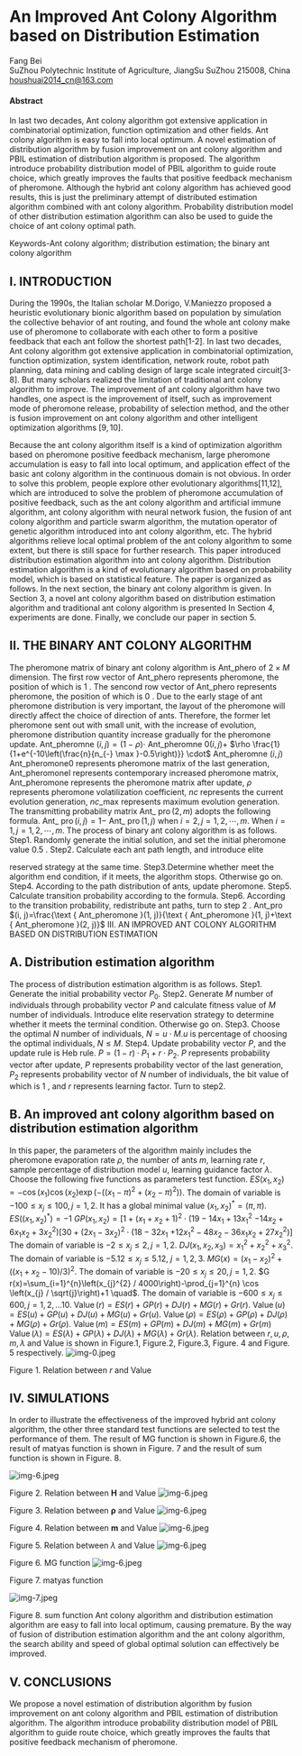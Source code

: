 # An Improved Ant Colony Algorithm based on Distribution Estimation 

Fang Bei<br>SuZhou Polytechnic Institute of Agriculture, JiangSu SuZhou 215008, China<br>houshuai2014_cn@163.com


#### Abstract

In last two decades, Ant colony algorithm got extensive application in combinatorial optimization, function optimization and other fields. Ant colony algorithm is easy to fall into local optimum. A novel estimation of distribution algorithm by fusion improvement on ant colony algorithm and PBIL estimation of distribution algorithm is proposed. The algorithm introduce probability distribution model of PBIL algorithm to guide route choice, which greatly improves the faults that positive feedback mechanism of pheromone. Although the hybrid ant colony algorithm has achieved good results, this is just the preliminary attempt of distributed estimation algorithm combined with ant colony algorithm. Probability distribution model of other distribution estimation algorithm can also be used to guide the choice of ant colony optimal path.


Keywords-Ant colony algorithm; distribution estimation; the binary ant colony algorithm

## I. INTRODUCTION

During the 1990s, the Italian scholar M.Dorigo, V.Maniezzo proposed a heuristic evolutionary bionic algorithm based on population by simulation the collective behavior of ant routing, and found the whole ant colony make use of pheromone to collaborate with each other to form a positive feedback that each ant follow the shortest path[1-2]. In last two decades, Ant colony algorithm got extensive application in combinatorial optimization, function optimization, system identification, network route, robot path planning, data mining and cabling design of large scale integrated circuit[3-8]. But many scholars realized the limitation of traditional ant colony algorithm to improve. The improvement of ant colony algorithm have two handles, one aspect is the improvement of itself, such as improvement mode of pheromone release, probability of selection method, and the other is fusion improvement on ant colony algorithm and other intelligent optimization algorithms $[9,10]$.

Because the ant colony algorithm itself is a kind of optimization algorithm based on pheromone positive feedback mechanism, large pheromone accumulation is easy to fall into local optimum, and application effect of the basic ant colony algorithm in the continuous domain is not obvious. In order to solve this problem, people explore other evolutionary algorithms[11,12], which are introduced to solve the problem of pheromone accumulation of positive feedback, such as the ant colony algorithm and artificial immune algorithm, ant colony algorithm with neural network fusion, the fusion of ant colony algorithm and particle swarm algorithm, the mutation operator of genetic algorithm introduced into ant colony algorithm, etc. The
hybrid algorithms relieve local optimal problem of the ant colony algorithm to some extent, but there is still space for further research. This paper introduced distribution estimation algorithm into ant colony algorithm. Distribution estimation algorithm is a kind of evolutionary algorithm based on probability model, which is based on statistical feature. The paper is organized as follows. In the next section, the binary ant colony algorithm is given. In Section 3, a novel ant colony algorithm based on distribution estimation algorithm and traditional ant colony algorithm is presented In Section 4, experiments are done. Finally, we conclude our paper in section 5.

## II. THE BINARY ANT COLONY ALGORITHM

The pheromone matrix of binary ant colony algorithm is Ant_phero of $2 \times M$ dimension. The first row vector of Ant_phero represents pheromone, the position of which is 1 . The sencond row vector of Ant_phero represents pheromone, the position of which is 0 . Due to the early stage of ant pheromone distribution is very important, the layout of the pheromone will directly affect the choice of direction of ants. Therefore, the former let pheromone sent out with small unit, with the increase of evolution, pheromone distribution quantity increase gradually for the pheromone update.
Ant_pheromne $(i, j)=(1-\rho) \cdot$ Ant_pheromne $0(i, j)+$
$\rho \frac{1}{1+e^{-10\left(\frac{n}{n_{-} \max }-0.5\right)}} \cdot$ Ant_pheromne $(i, j)$
Ant_pheromone0 represents pheromone matrix of the last generation, Ant_pheromonel represents contemporary increased pheromone matrix, Ant_pheromone represents the pheromone matrix after update, $\rho$ represents pheromone volatilization coefficient, $n c$ represents the current evolution generation, $n c \_$max represents maximum evolution generation. The transmitting probability matrix Ant_ $\operatorname{pro}(2, m)$ adopts the following formula.
Ant_ $\operatorname{pro}(i, j)=1-$ Ant_ $\operatorname{pro}(1, j)$
when $i=2, j=1,2, \cdots, m$. When $i=1, j=1,2, \cdots, m$. The process of binary ant colony algorithm is as follows.
Step1. Randomly generate the initial solution, and set the initial pheromone value 0.5 .
Step2. Calculate each ant path length, and introduce elite

reserved strategy at the same time.
Step3.Determine whether meet the algorithm end condition, if it meets, the algorithm stops. Otherwise go on.
Step4. According to the path distribution of ants, update pheromone.
Step5. Calculate transition probability according to the formula.
Step6. According to the transition probability, redistribute ant paths, turn to step 2 .
Ant_pro $(i, j)=\frac{\text { Ant_pheromone }(1, j)}{\text { Ant_pheromone }(1, j)+\text { Ant_pheromone }(2, j)}$
III. AN IMPROVED ANT COLONY ALGORITHM BASED ON DISTRIBUTION ESTIMATION

## A. Distribution estimation algorithm

The process of distribution estimation algorithm is as follows.
Step1. Generate the initial probability vector $P_{0}$.
Step2. Generate $M$ number of individuals through probability vector $P$ and calculate fitness value of $M$ number of individuals. Introduce elite reservation strategy to determine whether it meets the terminal condition. Otherwise go on.
Step3. Choose the optimal $N$ number of individuals, $N=u \cdot M . u$ is percentage of choosing the optimal individuals, $N \leq M$.
Step4. Update probability vector $P$, and the update rule is Heb rule.
$P=(1-r) \cdot P_{1}+r \cdot P_{2}$.
$P$ represents probability vector after update, $P$ represents probability vector of the last generation, $P_{2}$ represents probability vector of $N$ number of individuals, the bit value of which is 1 , and $r$ represents learning factor. Turn to step2.

## B. An improved ant colony algorithm based on distribution estimation algorithm

In this paper, the parameters of the algorithm mainly includes the pheromone evaporation rate $\rho$, the number of ants $m$, learning rate $r$, sample percentage of distribution model $u$, learning guidance factor $\lambda$. Choose the following five functions as parameters test function.
$E S\left(x_{1}, x_{2}\right)=-\cos \left(x_{1}\right) \cos \left(x_{2}\right) \exp \left(-\left(\left(x_{1}-\pi\right)^{2}+\left(x_{2}-\pi\right)^{2}\right)\right)$.
The domain of variable is $-100 \leq x_{j} \leq 100, j=1,2$. It has a global minimal value $\left(x_{1}, x_{2}\right)^{*}=(\pi, \pi)$.
$E S\left(\left(x_{1}, x_{2}\right)^{*}\right)=-1$
$G P\left(x_{1}, x_{2}\right)=\left[1+\left(x_{1}+x_{2}+1\right)^{2} \cdot\left(19-14 x_{1}+13 x_{1}^{2}\right.\right.$
$\left.-14 x_{2}+6 x_{1} x_{2}+3 x_{2}^{2}\right)\left[\left.30+\left(2 x_{1}-3 x_{2}\right)^{2} \cdot\left(18-32 x_{1}\right.\right.\right.$
$\left.\left.+12 x_{1}^{2}-48 x_{2}-36 x_{1} x_{2}+27 x_{2}^{2}\right)\right]$
The domain of variable is $-2 \leq x_{j} \leq 2, j=1,2$.
$D J\left(x_{1}, x_{2}, x_{3}\right)=x_{1}^{2}+x_{2}^{2}+x_{3}^{2}$.
The domain of variable is $-5.12 \leq x_{j} \leq 5.12$, $j=1,2,3$.
$M G(x)=\left(x_{1}-x_{2}\right)^{2}+\left(\left(x_{1}+x_{2}-10\right) / 3\right)^{2}$. The domain of variable is $-20 \leq x_{j} \leq 20, j=1,2$.
$G r(x)=\sum_{i=1}^{n}\left(x_{j}^{2} / 4000\right)-\prod_{j=1}^{n} \cos \left(x_{j} / \sqrt{j}\right)+1 \quad$. The domain of variable is $-600 \leq x_{j} \leq 600, j=1,2, \ldots 10$.
$\operatorname{Value}(r)=E S(r)+G P(r)+D J(r)+M G(r)+G r(r)$.
$\operatorname{Value}(u)=E S(u)+G P(u)+D J(u)+M G(u)+G r(u)$.
$\operatorname{Value}(\rho)=E S(\rho)+G P(\rho)+D J(\rho)+M G(\rho)+G r(\rho)$.
$\operatorname{Value}(m)=E S(m)+G P(m)+D J(m)+M G(m)+G r(m)$
$\operatorname{Value}(\lambda)=E S(\lambda)+G P(\lambda)+D J(\lambda)+M G(\lambda)+G r(\lambda)$.
Relation between $r, u, \rho, m, \lambda$ and Value is shown in Figure.1, Figure.2, Figure.3, Figure. 4 and Figure. 5 respectively.
![img-0.jpeg](img-0.jpeg)

Figure 1. Relation between $r$ and Value

## IV. SIMULATIONS

In order to illustrate the effectiveness of the improved hybrid ant colony algorithm, the other three standard test functions are selected to test the performance of them. The result of MG function is shown in Figure.6, the result of matyas function is shown in Figure. 7 and the result of sum function is shown in Figure. 8.

![img-6.jpeg](img-6.jpeg)

Figure 2. Relation between $\boldsymbol{H}$ and Value
![img-6.jpeg](img-6.jpeg)

Figure 3. Relation between $\boldsymbol{\rho}$ and Value
![img-6.jpeg](img-6.jpeg)

Figure 4. Relation between $\boldsymbol{m}$ and Value
![img-6.jpeg](img-6.jpeg)

Figure 5. Relation between $\lambda$ and Value
![img-6.jpeg](img-6.jpeg)

Figure 6. MG function
![img-6.jpeg](img-6.jpeg)

Figure 7. matyas function

![img-7.jpeg](img-7.jpeg)

Figure 8. sum function
Ant colony algorithm and distribution estimation algorithm are easy to fall into local optimum, causing premature. By the way of fusion of distribution estimation algorithm and the ant colony algorithm, the search ability and speed of global optimal solution can effectively be improved.

## V. CONCLUSIONS

We propose a novel estimation of distribution algorithm by fusion improvement on ant colony algorithm and PBIL estimation of distribution algorithm. The algorithm introduce probability distribution model of PBIL algorithm to guide route choice, which greatly improves the faults that positive feedback mechanism of pheromone.
